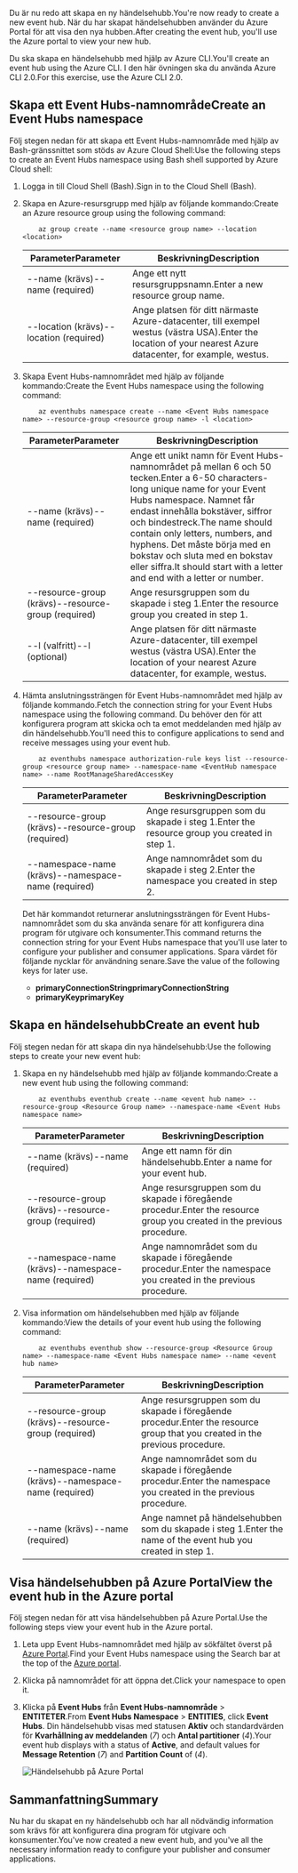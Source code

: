 <span data-ttu-id="534f9-101">Du är nu redo att skapa en ny händelsehubb.</span><span class="sxs-lookup"><span data-stu-id="534f9-101">You're now ready to create a new event hub.</span></span> <span data-ttu-id="534f9-102">När du har skapat händelsehubben använder du Azure Portal för att visa den nya hubben.</span><span class="sxs-lookup"><span data-stu-id="534f9-102">After creating the event hub, you'll use the Azure portal to view your new hub.</span></span>

<span data-ttu-id="534f9-103">Du ska skapa en händelsehubb med hjälp av Azure CLI.</span><span class="sxs-lookup"><span data-stu-id="534f9-103">You'll create an event hub using the Azure CLI.</span></span> <span data-ttu-id="534f9-104">I den här övningen ska du använda Azure CLI 2.0.</span><span class="sxs-lookup"><span data-stu-id="534f9-104">For this exercise, use the Azure CLI 2.0.</span></span> 

## <a name="create-an-event-hubs-namespace"></a><span data-ttu-id="534f9-105">Skapa ett Event Hubs-namnområde</span><span class="sxs-lookup"><span data-stu-id="534f9-105">Create an Event Hubs namespace</span></span>

<span data-ttu-id="534f9-106">Följ stegen nedan för att skapa ett Event Hubs-namnområde med hjälp av Bash-gränssnittet som stöds av Azure Cloud Shell:</span><span class="sxs-lookup"><span data-stu-id="534f9-106">Use the following steps to create an Event Hubs namespace using Bash shell supported by Azure Cloud shell:</span></span>

1. <span data-ttu-id="534f9-107">Logga in till Cloud Shell (Bash).</span><span class="sxs-lookup"><span data-stu-id="534f9-107">Sign in to the Cloud Shell (Bash).</span></span>  

1. <span data-ttu-id="534f9-108">Skapa en Azure-resursgrupp med hjälp av följande kommando:</span><span class="sxs-lookup"><span data-stu-id="534f9-108">Create an Azure resource group using the following command:</span></span>

    ```azurecli
        az group create --name <resource group name> --location <location>
    ```

    |<span data-ttu-id="534f9-109">Parameter</span><span class="sxs-lookup"><span data-stu-id="534f9-109">Parameter</span></span>      |<span data-ttu-id="534f9-110">Beskrivning</span><span class="sxs-lookup"><span data-stu-id="534f9-110">Description</span></span>|
    |---------------|-----------|
    |<span data-ttu-id="534f9-111">--name (krävs)</span><span class="sxs-lookup"><span data-stu-id="534f9-111">--name (required)</span></span>      |<span data-ttu-id="534f9-112">Ange ett nytt resursgruppsnamn.</span><span class="sxs-lookup"><span data-stu-id="534f9-112">Enter a new resource group name.</span></span>|
    |<span data-ttu-id="534f9-113">--location (krävs)</span><span class="sxs-lookup"><span data-stu-id="534f9-113">--location (required)</span></span>     |<span data-ttu-id="534f9-114">Ange platsen för ditt närmaste Azure-datacenter, till exempel westus (västra USA).</span><span class="sxs-lookup"><span data-stu-id="534f9-114">Enter the location of your nearest Azure datacenter, for example, westus.</span></span>|

1. <span data-ttu-id="534f9-115">Skapa Event Hubs-namnområdet med hjälp av följande kommando:</span><span class="sxs-lookup"><span data-stu-id="534f9-115">Create the Event Hubs namespace using the following command:</span></span>

    ```azurecli
        az eventhubs namespace create --name <Event Hubs namespace name> --resource-group <resource group name> -l <location>
    ```

    |<span data-ttu-id="534f9-116">Parameter</span><span class="sxs-lookup"><span data-stu-id="534f9-116">Parameter</span></span>      |<span data-ttu-id="534f9-117">Beskrivning</span><span class="sxs-lookup"><span data-stu-id="534f9-117">Description</span></span>|
    |---------------|-----------|
    |<span data-ttu-id="534f9-118">--name (krävs)</span><span class="sxs-lookup"><span data-stu-id="534f9-118">--name (required)</span></span>      |<span data-ttu-id="534f9-119">Ange ett unikt namn för Event Hubs-namnområdet på mellan 6 och 50 tecken.</span><span class="sxs-lookup"><span data-stu-id="534f9-119">Enter a 6-50 characters-long unique name for your Event Hubs namespace.</span></span> <span data-ttu-id="534f9-120">Namnet får endast innehålla bokstäver, siffror och bindestreck.</span><span class="sxs-lookup"><span data-stu-id="534f9-120">The name should contain only letters, numbers, and hyphens.</span></span> <span data-ttu-id="534f9-121">Det måste börja med en bokstav och sluta med en bokstav eller siffra.</span><span class="sxs-lookup"><span data-stu-id="534f9-121">It should start with a letter and end with a letter or number.</span></span>|
    |<span data-ttu-id="534f9-122">--resource-group (krävs)</span><span class="sxs-lookup"><span data-stu-id="534f9-122">--resource-group (required)</span></span>  |<span data-ttu-id="534f9-123">Ange resursgruppen som du skapade i steg 1.</span><span class="sxs-lookup"><span data-stu-id="534f9-123">Enter the resource group you created in step 1.</span></span>
    |<span data-ttu-id="534f9-124">--l (valfritt)</span><span class="sxs-lookup"><span data-stu-id="534f9-124">--l (optional)</span></span>     |<span data-ttu-id="534f9-125">Ange platsen för ditt närmaste Azure-datacenter, till exempel westus (västra USA).</span><span class="sxs-lookup"><span data-stu-id="534f9-125">Enter the location of your nearest Azure datacenter, for example, westus.</span></span>|

1. <span data-ttu-id="534f9-126">Hämta anslutningssträngen för Event Hubs-namnområdet med hjälp av följande kommando.</span><span class="sxs-lookup"><span data-stu-id="534f9-126">Fetch the connection string for your Event Hubs namespace using the following command.</span></span> <span data-ttu-id="534f9-127">Du behöver den för att konfigurera program att skicka och ta emot meddelanden med hjälp av din händelsehubb.</span><span class="sxs-lookup"><span data-stu-id="534f9-127">You'll need this to configure applications to send and receive messages using your event hub.</span></span>

    ```azurecli
        az eventhubs namespace authorization-rule keys list --resource-group <resource group name> --namespace-name <EventHub namespace name> --name RootManageSharedAccessKey
    ```

    |<span data-ttu-id="534f9-128">Parameter</span><span class="sxs-lookup"><span data-stu-id="534f9-128">Parameter</span></span>      |<span data-ttu-id="534f9-129">Beskrivning</span><span class="sxs-lookup"><span data-stu-id="534f9-129">Description</span></span>|
    |---------------|-----------|
    |<span data-ttu-id="534f9-130">--resource-group (krävs)</span><span class="sxs-lookup"><span data-stu-id="534f9-130">--resource-group (required)</span></span>  |<span data-ttu-id="534f9-131">Ange resursgruppen som du skapade i steg 1.</span><span class="sxs-lookup"><span data-stu-id="534f9-131">Enter the resource group you created in step 1.</span></span>|
    |<span data-ttu-id="534f9-132">--namespace-name (krävs)</span><span class="sxs-lookup"><span data-stu-id="534f9-132">--namespace-name (required)</span></span>      |<span data-ttu-id="534f9-133">Ange namnområdet som du skapade i steg 2.</span><span class="sxs-lookup"><span data-stu-id="534f9-133">Enter the namespace you created in step 2.</span></span>|

    <span data-ttu-id="534f9-134">Det här kommandot returnerar anslutningssträngen för Event Hubs-namnområdet som du ska använda senare för att konfigurera dina program för utgivare och konsumenter.</span><span class="sxs-lookup"><span data-stu-id="534f9-134">This command returns the connection string for your Event Hubs namespace that you'll use later to configure your publisher and consumer applications.</span></span> <span data-ttu-id="534f9-135">Spara värdet för följande nycklar för användning senare.</span><span class="sxs-lookup"><span data-stu-id="534f9-135">Save the value of the following keys for later use.</span></span>

    - <span data-ttu-id="534f9-136">**primaryConnectionString**</span><span class="sxs-lookup"><span data-stu-id="534f9-136">**primaryConnectionString**</span></span>
    - <span data-ttu-id="534f9-137">**primaryKey**</span><span class="sxs-lookup"><span data-stu-id="534f9-137">**primaryKey**</span></span>

## <a name="create-an-event-hub"></a><span data-ttu-id="534f9-138">Skapa en händelsehubb</span><span class="sxs-lookup"><span data-stu-id="534f9-138">Create an event hub</span></span>

<span data-ttu-id="534f9-139">Följ stegen nedan för att skapa din nya händelsehubb:</span><span class="sxs-lookup"><span data-stu-id="534f9-139">Use the following steps to create your new event hub:</span></span>

1. <span data-ttu-id="534f9-140">Skapa en ny händelsehubb med hjälp av följande kommando:</span><span class="sxs-lookup"><span data-stu-id="534f9-140">Create a new event hub using the following command:</span></span>

    ```azurecli
        az eventhubs eventhub create --name <event hub name> --resource-group <Resource Group name> --namespace-name <Event Hubs namespace name>
    ```

    |<span data-ttu-id="534f9-141">Parameter</span><span class="sxs-lookup"><span data-stu-id="534f9-141">Parameter</span></span>      |<span data-ttu-id="534f9-142">Beskrivning</span><span class="sxs-lookup"><span data-stu-id="534f9-142">Description</span></span>|
    |---------------|-----------|
    |<span data-ttu-id="534f9-143">--name (krävs)</span><span class="sxs-lookup"><span data-stu-id="534f9-143">--name (required)</span></span>  |<span data-ttu-id="534f9-144">Ange ett namn för din händelsehubb.</span><span class="sxs-lookup"><span data-stu-id="534f9-144">Enter a name for your event hub.</span></span>|
    |<span data-ttu-id="534f9-145">--resource-group (krävs)</span><span class="sxs-lookup"><span data-stu-id="534f9-145">--resource-group (required)</span></span>  |<span data-ttu-id="534f9-146">Ange resursgruppen som du skapade i föregående procedur.</span><span class="sxs-lookup"><span data-stu-id="534f9-146">Enter the resource group you created in the previous procedure.</span></span>|
    |<span data-ttu-id="534f9-147">--namespace-name (krävs)</span><span class="sxs-lookup"><span data-stu-id="534f9-147">--namespace-name (required)</span></span>      |<span data-ttu-id="534f9-148">Ange namnområdet som du skapade i föregående procedur.</span><span class="sxs-lookup"><span data-stu-id="534f9-148">Enter the namespace you created in the previous procedure.</span></span>|

1. <span data-ttu-id="534f9-149">Visa information om händelsehubben med hjälp av följande kommando:</span><span class="sxs-lookup"><span data-stu-id="534f9-149">View the details of your event hub using the following command:</span></span> 

    ```azurecli
        az eventhubs eventhub show --resource-group <Resource Group name> --namespace-name <Event Hubs namespace name> --name <event hub name>
    ```

    |<span data-ttu-id="534f9-150">Parameter</span><span class="sxs-lookup"><span data-stu-id="534f9-150">Parameter</span></span>      |<span data-ttu-id="534f9-151">Beskrivning</span><span class="sxs-lookup"><span data-stu-id="534f9-151">Description</span></span>|
    |---------------|-----------|
    |<span data-ttu-id="534f9-152">--resource-group (krävs)</span><span class="sxs-lookup"><span data-stu-id="534f9-152">--resource-group (required)</span></span>  |<span data-ttu-id="534f9-153">Ange resursgruppen som du skapade i föregående procedur.</span><span class="sxs-lookup"><span data-stu-id="534f9-153">Enter the resource group that you created in the previous procedure.</span></span>|
    |<span data-ttu-id="534f9-154">--namespace-name (krävs)</span><span class="sxs-lookup"><span data-stu-id="534f9-154">--namespace-name (required)</span></span>      |<span data-ttu-id="534f9-155">Ange namnområdet som du skapade i föregående procedur.</span><span class="sxs-lookup"><span data-stu-id="534f9-155">Enter the namespace you created in the previous procedure.</span></span>|
    |<span data-ttu-id="534f9-156">--name (krävs)</span><span class="sxs-lookup"><span data-stu-id="534f9-156">--name  (required)</span></span>|<span data-ttu-id="534f9-157">Ange namnet på händelsehubben som du skapade i steg 1.</span><span class="sxs-lookup"><span data-stu-id="534f9-157">Enter the name of the event hub you created in step 1.</span></span>|

## <a name="view-the-event-hub-in-the-azure-portal"></a><span data-ttu-id="534f9-158">Visa händelsehubben på Azure Portal</span><span class="sxs-lookup"><span data-stu-id="534f9-158">View the event hub in the Azure portal</span></span>

<span data-ttu-id="534f9-159">Följ stegen nedan för att visa händelsehubben på Azure Portal.</span><span class="sxs-lookup"><span data-stu-id="534f9-159">Use the following steps view your event hub in the Azure portal.</span></span>

1. <span data-ttu-id="534f9-160">Leta upp Event Hubs-namnområdet med hjälp av sökfältet överst på [Azure Portal](https://portal.azure.com?azure-portal=true).</span><span class="sxs-lookup"><span data-stu-id="534f9-160">Find your Event Hubs namespace using the Search bar at the top of the [Azure portal](https://portal.azure.com?azure-portal=true).</span></span>

1. <span data-ttu-id="534f9-161">Klicka på namnområdet för att öppna det.</span><span class="sxs-lookup"><span data-stu-id="534f9-161">Click your namespace to open it.</span></span>

1. <span data-ttu-id="534f9-162">Klicka på **Event Hubs** från **Event Hubs-namnområde** > **ENTITETER**.</span><span class="sxs-lookup"><span data-stu-id="534f9-162">From **Event Hubs Namespace** > **ENTITIES**, click **Event Hubs**.</span></span>
    <span data-ttu-id="534f9-163">Din händelsehubb visas med statusen **Aktiv** och standardvärden för **Kvarhållning av meddelanden** (*7*) och **Antal partitioner** (*4*).</span><span class="sxs-lookup"><span data-stu-id="534f9-163">Your event hub displays with a status of **Active**, and default values for **Message Retention** (*7*) and **Partition Count** of (*4*).</span></span>

    ![Händelsehubb på Azure Portal](../media-draft/3-event-hub.png)

## <a name="summary"></a><span data-ttu-id="534f9-165">Sammanfattning</span><span class="sxs-lookup"><span data-stu-id="534f9-165">Summary</span></span>

<span data-ttu-id="534f9-166">Nu har du skapat en ny händelsehubb och har all nödvändig information som krävs för att konfigurera dina program för utgivare och konsumenter.</span><span class="sxs-lookup"><span data-stu-id="534f9-166">You've now created a new event hub, and you've all the necessary information ready to configure your publisher and consumer applications.</span></span>
